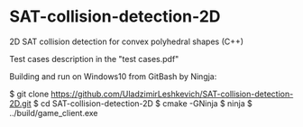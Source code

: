 # SAT-collision-detection-2D
2D SAT collision detection for convex polyhedral shapes (C++)

Test cases description in the "test cases.pdf"

Building and run on Windows10 from GitBash by Ningja:

$ git clone https://github.com/UladzimirLeshkevich/SAT-collision-detection-2D.git
$ cd SAT-collision-detection-2D
$ cmake -GNinja
$ ninja
$ ../build/game_client.exe


  
 
  

